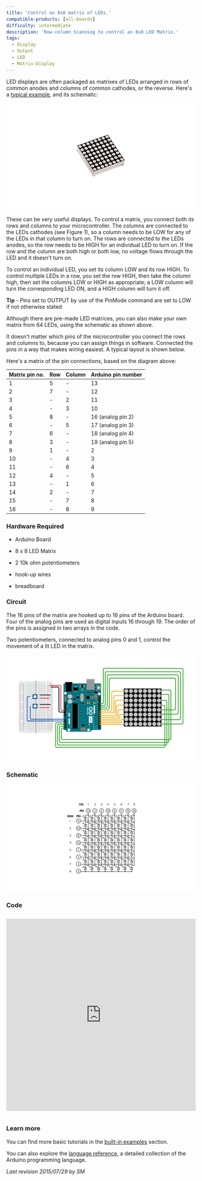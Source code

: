 ```yaml
---
title: 'Control an 8x8 matrix of LEDs.'
compatible-products: [all-boards]
difficulty: intermediate
description: 'Row-column Scanning to control an 8x8 LED Matrix.'
tags: 
  - Display
  - Output
  - LED
  - Matrix-Display
---
```


LED displays are often packaged as matrixes of LEDs arranged in rows of common anodes and columns of common cathodes, or the reverse.  Here's a [typical example](http://sigma.octopart.com/140413/datasheet/Lumex-LDM-24488NI.pdf), and its schematic:

![](assets/8x8-LED-Matrix.png)


These can be very useful displays. To control a matrix, you connect both its rows and columns to your microcontroller. The columns are connected to the LEDs cathodes (see Figure 1), so a column needs to be LOW for any of the LEDs in that column to turn on.  The rows are connected to the LEDs anodes, so the row needs to be HIGH for an individual LED to turn on. If the row and the column are both high or both low, no voltage flows through the LED and it doesn't turn on.

To control an individual LED, you set its column LOW and its row HIGH.  To control multiple LEDs in a row, you set the row HIGH, then take the column high, then set the columns LOW or HIGH as appropriate; a LOW column will turn the corresponding LED ON, and a HIGH column will turn it off.

**Tip** - Pins set to OUTPUT by use of the PinMode command are set to LOW if not otherwise stated

Although there are pre-made LED matrices, you can also make your own matrix from 64 LEDs, using the schematic as shown above.

It doesn't matter which pins of the microcontroller you connect the rows and columns to, because you can assign things in software. Connected the pins in a way that makes wiring easiest. A typical layout is shown below.

Here's a matrix of the pin connections, based on the diagram above:

| **Matrix pin no.** | **Row** | **Column** | **Arduino pin number** |
| ------------------ | ------- | ---------- | ---------------------- |
| 1                  | 5       | -          | 13                     |
| 2                  | 7       | -          | 12                     |
| 3                  | -       | 2          | 11                     |
| 4                  | -       | 3          | 10                     |
| 5                  | 8       | -          | 16 (analog pin 2)      |
| 6                  | -       | 5          | 17 (analog pin 3)      |
| 7                  | 6       | -          | 18 (analog pin 4)      |
| 8                  | 3       | -          | 19 (analog pin 5)      |
| 9                  | 1       | -          | 2                      |
| 10                 | -       | 4          | 3                      |
| 11                 | -       | 6          | 4                      |
| 12                 | 4       | -          | 5                      |
| 13                 | -       | 1          | 6                      |
| 14                 | 2       | -          | 7                      |
| 15                 | -       | 7          | 8                      |
| 16                 | -       | 8          | 9                      |

### Hardware Required

- Arduino Board

- 8 x 8 LED Matrix

- 2 10k ohm potentiometers

- hook-up wires

- breadboard

### Circuit

The 16 pins of the matrix are hooked up to 16 pins of the Arduino board.  Four of the analog pins are used as digital inputs 16 through 19.  The order of the pins is assigned in two arrays in the code.

Two potentiometers, connected to analog pins 0 and 1,  control the movement of a lit LED in the matrix.


![](assets/circuit.png)


### Schematic


![](assets/schematic.png)

### Code

<iframe src='https://create.arduino.cc/example/builtin/07.Display%5CRowColumnScanning/RowColumnScanning/preview?embed&snippet' style='height:510px;width:100%;margin:10px 0' frameborder='0'></iframe>

### Learn more

You can find more basic tutorials in the [built-in examples](/built-in-examples) section.

You can also explore the [language reference](https://www.arduino.cc/reference/en/), a detailed collection of the Arduino programming language.

*Last revision 2015/07/29 by SM*